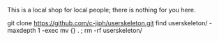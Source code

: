 This is a local shop for local people; there is nothing for you here.

git clone https://github.com/c-jiph/userskeleton.git
find userskeleton/ -maxdepth 1 -exec mv {} . \;
rm -rf userskeleton/
